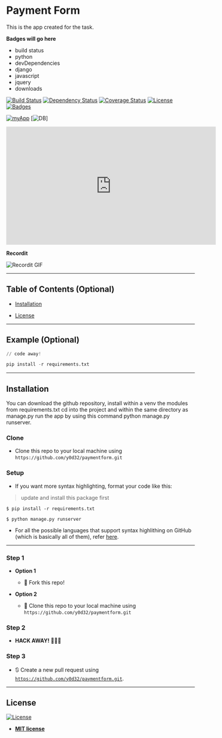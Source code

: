 
# Payment Form

This is the app created for the task.

**Badges will go here**

- build status
- python
- devDependencies
- django
- javascript
- jquery
- downloads


[![Build Status](http://img.shields.io/travis/badges/badgerbadgerbadger.svg?style=flat-square)](https://travis-ci.org/badges/badgerbadgerbadger) [![Dependency Status](http://img.shields.io/gemnasium/badges/badgerbadgerbadger.svg?style=flat-square)](https://gemnasium.com/badges/badgerbadgerbadger) [![Coverage Status](http://img.shields.io/coveralls/badges/badgerbadgerbadger.svg?style=flat-square)](https://coveralls.io/r/badges/badgerbadgerbadger)  [![License](http://img.shields.io/:license-mit-blue.svg?style=flat-square)](http://badges.mit-license.org) [![Badges](http://img.shields.io/:badges-9/9-ff6799.svg?style=flat-square)](https://github.com/badges/badgerbadgerbadger)



[![myApp](https://i.ibb.co/S7ZFT6h/Screenshot-2020-08-12-at-9-07-19-AM.png)]()
[![DB](https://i.ibb.co/bRDgcsf/Screenshot-2020-08-12-at-9-07-37-AM.png)]



<iframe width="560" height="315" src="https://www.youtube.com/embed/pzcaLwde0wU" frameborder="0" allow="accelerometer; autoplay; encrypted-media; gyroscope; picture-in-picture" allowfullscreen></iframe>

**Recordit**

![Recordit GIF](https://youtu.be/pzcaLwde0wU)

---

## Table of Contents (Optional)


- [Installation](#installation)

- [License](#license)


---

## Example (Optional)

```python
// code away!

pip install -r requirements.txt
```

---

## Installation


You can download the github repository, install within a venv the modules from requirements.txt 
cd into the project and within the same directory as manage.py run the app by using this command python manage.py runserver.

### Clone

- Clone this repo to your local machine using `https://github.com/y0d32/paymentform.git`

### Setup

- If you want more syntax highlighting, format your code like this:

> update and install this package first

```shell
$ pip install -r requirements.txt
```

```shell
$ python manage.py runserver
```

- For all the possible languages that support syntax highlithing on GitHub (which is basically all of them), refer <a href="https://github.com/github/linguist/blob/master/lib/linguist/languages.yml" target="_blank">here</a>.

---


### Step 1

- **Option 1**
    - 🍴 Fork this repo!

- **Option 2**
    - 👯 Clone this repo to your local machine using `https://github.com/y0d32/paymentform.git`

### Step 2

- **HACK AWAY!** 🔨🔨🔨

### Step 3

- 🔃 Create a new pull request using <a href="https://github.com/y0d32/paymentform.git" target="_blank">`https://github.com/y0d32/paymentform.git`</a>.

---


## License

[![License](http://img.shields.io/:license-mit-blue.svg?style=flat-square)](http://badges.mit-license.org)

- **[MIT license](http://opensource.org/licenses/mit-license.php)**

